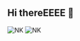 ## Hi thereEEEE 👋

![NK](https://github-readme-stats.vercel.app/api?username=NerostavKuznetsov&showicons=true&theme=merko&include_all_commits=true&width=400&count_private=true)
![NK](https://github-readme-stats.vercel.app/api/top-langs/?username=NerostavKuznetsov&layout=compact&theme=merko&width=400&count_private=true)













